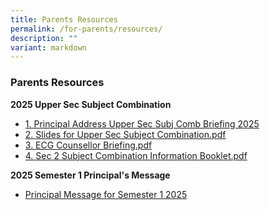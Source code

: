 ```yaml
---
title: Parents Resources
permalink: /for-parents/resources/
description: ""
variant: markdown
---
```

###  Parents Resources 

**2025 Upper Sec Subject Combination**
* [1. Principal Address Upper Sec Subj Comb Briefing 2025](/files/1__Principal_Address__Upper_Sec_Subj_Comb_Briefing_2025.pdf)
* [2. Slides for Upper Sec Subject Combination.pdf](/files/2__Slides_for_Upper_Sec_Subject_Combi.pdf)
* [3. ECG Counsellor Briefing.pdf](/files/3__ECG_Counsellor_Briefing__AY2027_Post_Sec_Pathways_for_Upper_Sec_subject_combi.pdf)
* [4. Sec 2 Subject Combination Information Booklet.pdf](/files/4_Sec_2_Subject_Combi_Information_Booklet.pdf)

**2025 Semester 1 Principal's Message**
* [Principal Message for Semester 1 2025](/files/BMSS_2025_Semester_1_Principal_s_Message.pdf)
